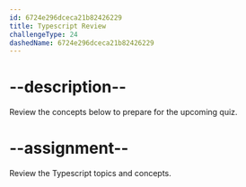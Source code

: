 ```yaml
---
id: 6724e296dceca21b82426229
title: Typescript Review
challengeType: 24
dashedName: 6724e296dceca21b82426229
---
```


# --description--

Review the concepts below to prepare for the upcoming quiz.



# --assignment--

Review the Typescript topics and concepts.
